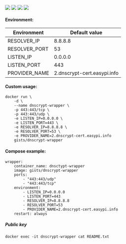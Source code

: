 ![](https://img.shields.io/badge/dnscrypt--wrapper-0.2.2-brightgreen.svg) ![](https://img.shields.io/badge/Alpine-edge-brightgreen.svg) ![](https://img.shields.io/docker/stars/gists/dnscrypt-wrapper.svg) ![](https://img.shields.io/docker/pulls/gists/dnscrypt-wrapper.svg)

#### Environment:

| Environment   | Default value               |
|---------------|-----------------------------|
| RESOLVER_IP   | 8.8.8.8                     |
| RESOLVER_PORT | 53                          |
| LISTEN_IP     | 0.0.0.0                     |
| LISTEN_PORT   | 443                         |
| PROVIDER_NAME | 2.dnscrypt-cert.easypi.info |

#### Custom usage:

    docker run \
        -d \
        --name dnscrypt-wrapper \
        -p 443:443/tcp \
        -p 443:443/udp \
        -e LISTEN_IP=0.0.0.0 \
        -e LISTEN_PORT=443 \
        -e RESOLVER_IP=8.8.8.8 \
        -e RESOLVER_PORT=53 \
        -e PROVIDER_NAME=2.dnscrypt-cert.easypi.info
        gists/dnscrypt-wrapper

#### Compose example:

    wrapper:
        container_name: dnsctypt-wrapper
        image: gists/dnscrypt-wrapper
        ports:
            - "443:443/udp"
            - "443:443/tcp"
        environment:
            - LISTEN_IP=0.0.0.0
            - LISTEN_PORT=443
            - RESOLVER_IP=8.8.8.8
            - RESOLVER_PORT=53
            - PROVIDER_NAME=2.dnscrypt-cert.easypi.info
        restart: always

##### Public key

    docker exec -it dnscrypt-wrapper cat README.txt
